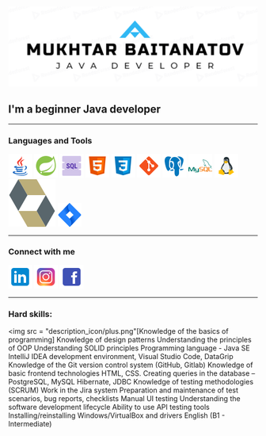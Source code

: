 [![Header](https://github.com/baimuhtar/baimuhtar/blob/main/assets/logo.png)](https://github.com/baimuhtar)

## I'm a beginner Java developer
______

### Languages and Tools
[![Java](https://github.com/baimuhtar/baimuhtar/blob/main/tool_icons/java.png)](https://github.com/baimuhtar)
[![Spring](https://github.com/baimuhtar/baimuhtar/blob/main/tool_icons/spring.png)](https://github.com/baimuhtar)
[![SQL](https://github.com/baimuhtar/baimuhtar/blob/main/tool_icons/sql.png)](https://github.com/baimuhtar)
[![HTML](https://github.com/baimuhtar/baimuhtar/blob/main/tool_icons/html.png)](https://github.com/baimuhtar)
[![CSS](https://github.com/baimuhtar/baimuhtar/blob/main/tool_icons/css.png)](https://github.com/baimuhtar)
[![GIT](https://github.com/baimuhtar/baimuhtar/blob/main/tool_icons/git.png)](https://github.com/baimuhtar)
[![PostgreSQL](https://github.com/baimuhtar/baimuhtar/blob/main/tool_icons/postgre.png)](https://github.com/baimuhtar)
[![MySQL](https://github.com/baimuhtar/baimuhtar/blob/main/tool_icons/mysql.png)](https://github.com/baimuhtar)
[![Linux](https://github.com/baimuhtar/baimuhtar/blob/main/tool_icons/linux.png)](https://github.com/baimuhtar)
[![Hibernate](https://github.com/baimuhtar/baimuhtar/blob/main/tool_icons/hibernate.svg)](https://github.com/baimuhtar)
[![Jira](https://github.com/baimuhtar/baimuhtar/blob/main/tool_icons/jira.png)](https://github.com/baimuhtar)
____
### Connect with me
[![LinkedIn](https://github.com/baimuhtar/baimuhtar/blob/main/contact_icons/linkedin.png)](https://www.linkedin.com/in/mukhtar-baitanatov-a03978121/)
[![Instagram](https://github.com/baimuhtar/baimuhtar/blob/main/contact_icons/instagram.png)](https://www.instagram.com/baimuhtar/)
[![Facebook](https://github.com/baimuhtar/baimuhtar/blob/main/contact_icons/facebook.png)](https://www.facebook.com/mukhtar.baitanatov/)
___
### Hard skills:
<img src = "description_icon/plus.png"[Knowledge of the basics of programming]
Knowledge of design patterns
Understanding the principles of OOP
Understanding SOLID principles
Programming language - Java SE
IntelliJ IDEA development environment, Visual Studio Code, DataGrip
Knowledge of the Git version control system (GitHub, Gitlab)
Knowledge of basic frontend technologies HTML, CSS.
Creating queries in the database – PostgreSQL, MySQL
Hibernate, JDBC
Knowledge of testing methodologies (SCRUM)
Work in the Jira system
Preparation and maintenance of test scenarios, bug reports, checklists
Manual UI testing
Understanding the software development lifecycle
Ability to use API testing tools
Installing/reinstalling Windows/VirtualBox and drivers
English (B1 - Intermediate)



